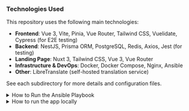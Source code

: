 ### Technologies Used

This repository uses the following main technologies:

- **Frontend**: Vue 3, Vite, Pinia, Vue Router, Tailwind CSS, Vuelidate, Cypress (for E2E testing)
- **Backend**: NestJS, Prisma ORM, PostgreSQL, Redis, Axios, Jest (for testing)
- **Landing Page**: Nuxt 3, Tailwind CSS, Vue 3, Vue Router
- **Infrastructure & DevOps**: Docker, Docker Compose, Nginx, Ansible
- **Other**: LibreTranslate (self-hosted translation service)

See each subdirectory for more details and configuration files.

<details>
<summary>How to Run the Ansible Playbook</summary>

Configure your inventory and variables:
   - Edit `ansible/inventory.yml` to match your server and project configuration.
   - Make sure you have a `.env.yml` file with required secrets and variables (see `inventory.yml` for reference).


Run the playbook:

   ```bash
   cd ansible
   ansible-playbook -i inventory.yml playbook.yml --tags="setup"
   ```
</details>

<details>
<summary>How to run the app locally</summary>

#### Frontend

Install dependencies

```bash
cd frontend
npm install
```

Copy env file

```bash
cp .env.example .env
```

Start the app

```bash
npm run dev
```

#### Backend

Install dependencies

```bash
cd backend
npm install
```

Copy env file

```bash
cp .env.example .env
```

Run docker compose services and db migrations

```bash
npm run db:up

npm run db:setup
```

Start the app

```bash
npm run start:dev
```

#### Landing page

Install dependencies

```bash
cd landing
npm install
```

Copy env file

```bash
cp .env.example .env
```

Start the app

```bash
npm run dev
```

</details>
